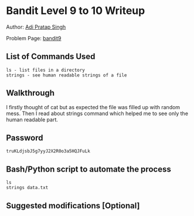 # Bandit Level 9 to 10 Writeup

Author: [Adi Pratap Singh](https://github.com/AdiPratapSingh)

Problem Page: [bandit9](https://overthewire.org/bandit/bandit9)

## List of Commands Used
```
ls - list files in a directory
strings - see human readable strings of a file

```

## Walkthrough
I firstly thought of cat but as expected the file was filled up with random mess.
Then I read about strings command which helped me to see only the human readable part.

## Password
`truKLdjsbJ5g7yyJ2X2R0o3a5HQJFuLk`

## Bash/Python script to automate the process
```
ls
strings data.txt

```

## Suggested modifications [Optional]

